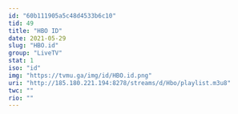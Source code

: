 ```yaml
---
id: "60b111905a5c48d4533b6c10"
tid: 49
title: "HBO ID"
date: 2021-05-29
slug: "HBO.id"
group: "LiveTV"
stat: 1
iso: "id"
img: "https://tvmu.ga/img/id/HBO.id.png"
uri: "http://185.180.221.194:8278/streams/d/Hbo/playlist.m3u8"
twc: ""
rio: ""
---
```

